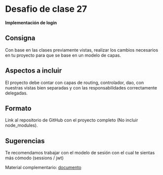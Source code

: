 
# Desafio de clase 27

**Implementación de login**

  

## Consigna

Con base en las clases previamente vistas, realizar los cambios necesarios en tu proyecto para que se base en un modelo de capas.

  

## Aspectos a incluir

El proyecto debe contar con capas de routing, controlador, dao, con nuestras vistas bien separadas y con las responsabilidades correctamente delegadas.




## Formato
Link al repositorio de GitHub con el proyecto completo (No incluir node_modules).
  

##  Sugerencias
Te recomendamos trabajar con el modelo de sesión con el cual te sientas más cómodo (sessions / jwt)

Material complementario: [ documento](https://docs.google.com/document/d/1eJRycxOSlJNDZtTkzeNOhxG32i9ohla5WznY9ok2skw/edit?usp=drive_link)